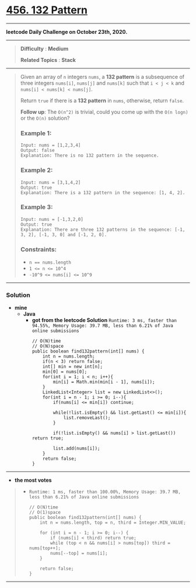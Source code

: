# [456. 132 Pattern](https://leetcode.com/problems/132-pattern/)

---

**leetcode Daily Challenge on October 23th, 2020.**

---

> **Difficulty** : **Medium**
>
> **Related Topics** : **Stack**

---

> Given an array of `n` integers `nums`, a **132 pattern** is a subsequence of three integers `nums[i]`,
> `nums[j]` and `nums[k]` such that `i < j < k` and `nums[i] < nums[k] < nums[j]`.
> 
> Return `true` if there is a **132 pattern** in `nums`, otherwise, return `false`.
> 
> **Follow up**: The `O(n^2)` is trivial, could you come up with the `O(n logn)` or the `O(n)` solution?
> 
> 
> ### Example 1:
> ```
> Input: nums = [1,2,3,4]
> Output: false
> Explanation: There is no 132 pattern in the sequence.
> ```
> 
> ### Example 2:
> ```
> Input: nums = [3,1,4,2]
> Output: true
> Explanation: There is a 132 pattern in the sequence: [1, 4, 2].
> ```
> 
> ### Example 3:
> ```
> Input: nums = [-1,3,2,0]
> Output: true
> Explanation: There are three 132 patterns in the sequence: [-1, 3, 2], [-1, 3, 0] and [-1, 2, 0].
> ```
> 
> ### Constraints:
> * `n == nums.length`
> * `1 <= n <= 10^4`
> * `-10^9 <= nums[i] <= 10^9`

---


### Solution
* **mine**
  * **Java**
    * **got from the leetcode Solution** `Runtime: 3 ms, faster than 94.55%, Memory Usage: 39.7 MB, less than 6.21% of Java online submissions`
      ```
      // O(N)time
      // O(N)space
      public boolean find132pattern(int[] nums) {
          int n = nums.length;
          if(n < 3) return false;
          int[] min = new int[n];
          min[0] = nums[0];
          for(int i = 1; i < n; i++){
              min[i] = Math.min(min[i - 1], nums[i]);
          }
          LinkedList<Integer> list = new LinkedList<>();
          for(int i = n - 1; i >= 0; i--){
              if(nums[i] <= min[i]) continue;

              while(!list.isEmpty() && list.getLast() <= min[i]){
                  list.removeLast();
              }

              if(!list.isEmpty() && nums[i] > list.getLast()) return true;

              list.add(nums[i]);
          }
          return false;
      }
      ```

---


* **the most votes**
>  * `Runtime: 1 ms, faster than 100.00%, Memory Usage: 39.7 MB, less than 6.21% of Java online submissions`
>    ```
>    // O(N)time
>    // O(1)space
>    public boolean find132pattern(int[] nums) {
>        int n = nums.length, top = n, third = Integer.MIN_VALUE;
>
>        for (int i = n - 1; i >= 0; i--) {
>            if (nums[i] < third) return true;
>            while (top < n && nums[i] > nums[top]) third = nums[top++];
>            nums[--top] = nums[i];
>        }
>
>        return false;
>    }
>    ```

---


